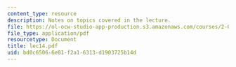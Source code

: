 ```yaml
---
content_type: resource
description: Notes on topics covered in the lecture.
file: https://ol-ocw-studio-app-production.s3.amazonaws.com/courses/2-001-mechanics-materials-i-fall-2006/bd0c65066e01f2a16313d1903725b14d_lec14.pdf
file_type: application/pdf
resourcetype: Document
title: lec14.pdf
uid: bd0c6506-6e01-f2a1-6313-d1903725b14d
---
```

